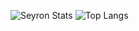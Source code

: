 ![Seyron Stats](https://github-readme-stats.vercel.app/api?username=seyronh&show_icons=true&theme=transparent)
![Top Langs](https://github-readme-stats.vercel.app/api/top-langs/?username=seyronh&layout=donut-vertical&theme=transparent&show_icons=true)

